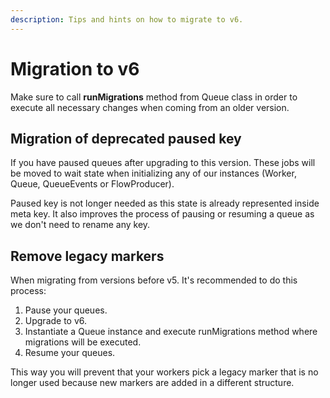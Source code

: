 ```yaml
---
description: Tips and hints on how to migrate to v6.
---
```


# Migration to v6

Make sure to call **runMigrations** method from Queue class in order to execute all necessary changes when coming from an older version.

## Migration of deprecated paused key

If you have paused queues after upgrading to this version. These jobs will be moved to wait state when initializing any of our instances (Worker, Queue, QueueEvents or FlowProducer).

Paused key is not longer needed as this state is already represented inside meta key. It also improves the process of pausing or resuming a queue as we don't need to rename any key.

## Remove legacy markers

When migrating from versions before v5.
It's recommended to do this process:

1. Pause your queues.
2. Upgrade to v6.
3. Instantiate a Queue instance and execute runMigrations method where migrations will be executed.
4. Resume your queues.

This way you will prevent that your workers pick a legacy marker that is no longer used because new markers are added in a different structure.
